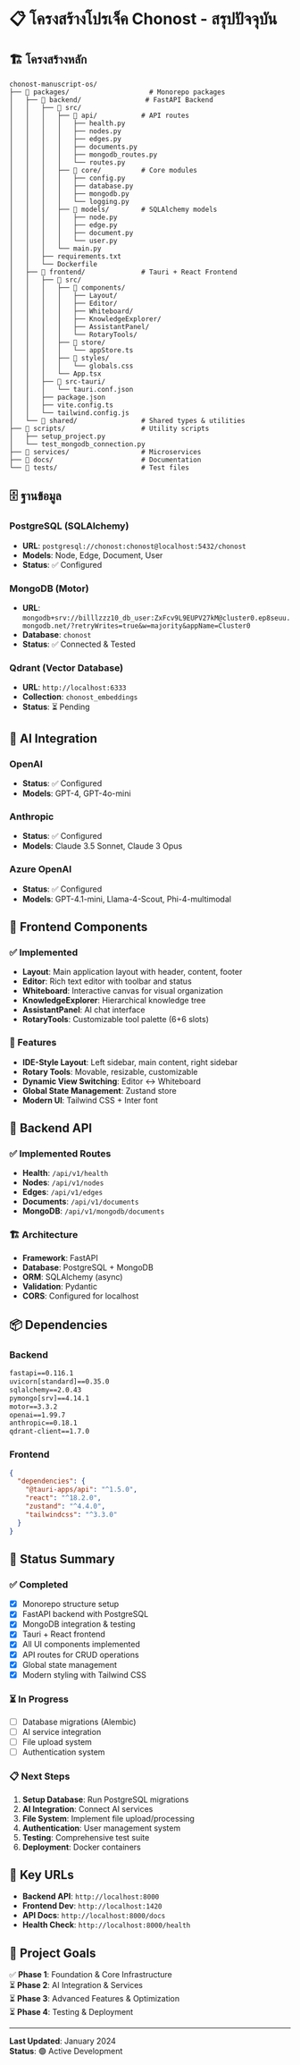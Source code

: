 # 📋 โครงสร้างโปรเจ็ค Chonost - สรุปปัจจุบัน

## 🏗️ โครงสร้างหลัก

```
chonost-manuscript-os/
├── 📁 packages/                    # Monorepo packages
│   ├── 📁 backend/                # FastAPI Backend
│   │   ├── 📁 src/
│   │   │   ├── 📁 api/           # API routes
│   │   │   │   ├── health.py
│   │   │   │   ├── nodes.py
│   │   │   │   ├── edges.py
│   │   │   │   ├── documents.py
│   │   │   │   ├── mongodb_routes.py
│   │   │   │   └── routes.py
│   │   │   ├── 📁 core/          # Core modules
│   │   │   │   ├── config.py
│   │   │   │   ├── database.py
│   │   │   │   ├── mongodb.py
│   │   │   │   └── logging.py
│   │   │   ├── 📁 models/        # SQLAlchemy models
│   │   │   │   ├── node.py
│   │   │   │   ├── edge.py
│   │   │   │   ├── document.py
│   │   │   │   └── user.py
│   │   │   └── main.py
│   │   ├── requirements.txt
│   │   └── Dockerfile
│   ├── 📁 frontend/              # Tauri + React Frontend
│   │   ├── 📁 src/
│   │   │   ├── 📁 components/
│   │   │   │   ├── Layout/
│   │   │   │   ├── Editor/
│   │   │   │   ├── Whiteboard/
│   │   │   │   ├── KnowledgeExplorer/
│   │   │   │   ├── AssistantPanel/
│   │   │   │   └── RotaryTools/
│   │   │   ├── 📁 store/
│   │   │   │   └── appStore.ts
│   │   │   ├── 📁 styles/
│   │   │   │   └── globals.css
│   │   │   └── App.tsx
│   │   ├── 📁 src-tauri/
│   │   │   └── tauri.conf.json
│   │   ├── package.json
│   │   ├── vite.config.ts
│   │   └── tailwind.config.js
│   └── 📁 shared/                # Shared types & utilities
├── 📁 scripts/                   # Utility scripts
│   ├── setup_project.py
│   └── test_mongodb_connection.py
├── 📁 services/                  # Microservices
├── 📁 docs/                      # Documentation
└── 📁 tests/                     # Test files
```

## 🗄️ ฐานข้อมูล

### PostgreSQL (SQLAlchemy)
- **URL**: `postgresql://chonost:chonost@localhost:5432/chonost`
- **Models**: Node, Edge, Document, User
- **Status**: ✅ Configured

### MongoDB (Motor)
- **URL**: `mongodb+srv://billlzzz10_db_user:ZxFcv9L9EUPV27kM@cluster0.ep8seuu.mongodb.net/?retryWrites=true&w=majority&appName=Cluster0`
- **Database**: `chonost`
- **Status**: ✅ Connected & Tested

### Qdrant (Vector Database)
- **URL**: `http://localhost:6333`
- **Collection**: `chonost_embeddings`
- **Status**: ⏳ Pending

## 🤖 AI Integration

### OpenAI
- **Status**: ✅ Configured
- **Models**: GPT-4, GPT-4o-mini

### Anthropic
- **Status**: ✅ Configured
- **Models**: Claude 3.5 Sonnet, Claude 3 Opus

### Azure OpenAI
- **Status**: ✅ Configured
- **Models**: GPT-4.1-mini, Llama-4-Scout, Phi-4-multimodal

## 🎨 Frontend Components

### ✅ Implemented
- **Layout**: Main application layout with header, content, footer
- **Editor**: Rich text editor with toolbar and status
- **Whiteboard**: Interactive canvas for visual organization
- **KnowledgeExplorer**: Hierarchical knowledge tree
- **AssistantPanel**: AI chat interface
- **RotaryTools**: Customizable tool palette (6+6 slots)

### 🎯 Features
- **IDE-Style Layout**: Left sidebar, main content, right sidebar
- **Rotary Tools**: Movable, resizable, customizable
- **Dynamic View Switching**: Editor ↔ Whiteboard
- **Global State Management**: Zustand store
- **Modern UI**: Tailwind CSS + Inter font

## 🔧 Backend API

### ✅ Implemented Routes
- **Health**: `/api/v1/health`
- **Nodes**: `/api/v1/nodes`
- **Edges**: `/api/v1/edges`
- **Documents**: `/api/v1/documents`
- **MongoDB**: `/api/v1/mongodb/documents`

### 🏗️ Architecture
- **Framework**: FastAPI
- **Database**: PostgreSQL + MongoDB
- **ORM**: SQLAlchemy (async)
- **Validation**: Pydantic
- **CORS**: Configured for localhost

## 📦 Dependencies

### Backend
```txt
fastapi==0.116.1
uvicorn[standard]==0.35.0
sqlalchemy==2.0.43
pymongo[srv]==4.14.1
motor==3.3.2
openai==1.99.7
anthropic==0.18.1
qdrant-client==1.7.0
```

### Frontend
```json
{
  "dependencies": {
    "@tauri-apps/api": "^1.5.0",
    "react": "^18.2.0",
    "zustand": "^4.4.0",
    "tailwindcss": "^3.3.0"
  }
}
```

## 🚀 Status Summary

### ✅ Completed
- [x] Monorepo structure setup
- [x] FastAPI backend with PostgreSQL
- [x] MongoDB integration & testing
- [x] Tauri + React frontend
- [x] All UI components implemented
- [x] API routes for CRUD operations
- [x] Global state management
- [x] Modern styling with Tailwind CSS

### ⏳ In Progress
- [ ] Database migrations (Alembic)
- [ ] AI service integration
- [ ] File upload system
- [ ] Authentication system

### 📋 Next Steps
1. **Setup Database**: Run PostgreSQL migrations
2. **AI Integration**: Connect AI services
3. **File System**: Implement file upload/processing
4. **Authentication**: User management system
5. **Testing**: Comprehensive test suite
6. **Deployment**: Docker containers

## 🔗 Key URLs

- **Backend API**: `http://localhost:8000`
- **Frontend Dev**: `http://localhost:1420`
- **API Docs**: `http://localhost:8000/docs`
- **Health Check**: `http://localhost:8000/health`

## 🎯 Project Goals

✅ **Phase 1**: Foundation & Core Infrastructure  
⏳ **Phase 2**: AI Integration & Services  
⏳ **Phase 3**: Advanced Features & Optimization  
⏳ **Phase 4**: Testing & Deployment  

---

**Last Updated**: January 2024  
**Status**: 🟢 Active Development
